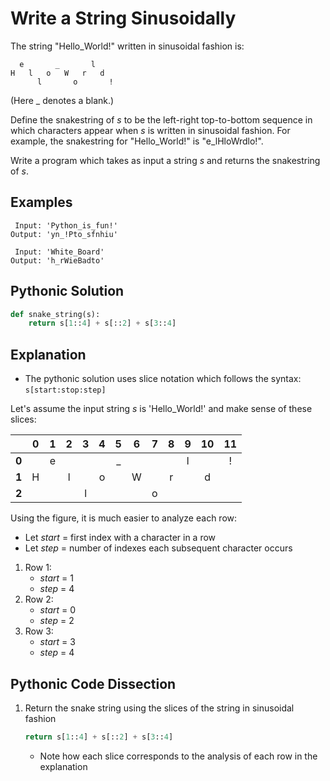 # Write a String Sinusoidally
The string "Hello_World!" written in sinusoidal fashion is:
```
  e       _       l
H   l   o   W   r   d
      l       o       !
```
(Here _ denotes a blank.)

Define the snakestring of _s_ to be the left-right top-to-bottom sequence in which characters appear when _s_ is written in sinusoidal fashion. For example, the snakestring for "Hello_World!" is "e_lHloWrdlo!".

Write a program which takes as input a string _s_ and returns the snakestring of _s_.

## Examples
```
 Input: 'Python_is_fun!'
Output: 'yn_!Pto_sfnhiu'

 Input: 'White_Board'
Output: 'h_rWieBadto'
```

## Pythonic Solution
```python
def snake_string(s):
    return s[1::4] + s[::2] + s[3::4]
```

## Explanation
* The pythonic solution uses slice notation which follows the syntax: ```s[start:stop:step]```

Let's assume the input string _s_ is 'Hello_World!' and make sense of these slices:

|     |  0  |  1  |  2  |  3  |  4  |  5  |  6  |  7  |  8  |  9  |  10 |  11 |
|:---:|:---:|:---:|:---:|:---:|:---:|:---:|:---:|:---:|:---:|:---:|:---:|:---:|
|**0**|     |  e  |     |     |     |  _  |     |     |     |  l  |     |  !  |
|**1**|  H  |     |  l  |     |  o  |     |  W  |     |  r  |     |  d  |     |
|**2**|     |     |     |  l  |     |     |     |  o  |     |     |     |     |

Using the figure, it is much easier to analyze each row:

* Let _start_ = first index with a character in a row
* Let _step_ = number of indexes each subsequent character occurs

1. Row 1:
    * _start_ = 1
    * _step_  = 4
2. Row 2:
    * _start_ = 0
    * _step_  = 2
3. Row 3:
    * _start_ = 3
    * _step_  = 4

## Pythonic Code Dissection
1. Return the snake string using the slices of the string in sinusoidal fashion
    ```python
    return s[1::4] + s[::2] + s[3::4]
    ```
    * Note how each slice corresponds to the analysis of each row in the explanation